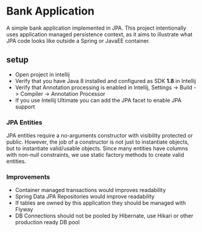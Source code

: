 # Bank Application
A simple bank application implemented in JPA. This project intentionally uses application managed 
persistence context, as it aims to illustrate what JPA code looks like outside a Spring or JavaEE 
container. 

## setup
* Open project in intellij
* Verify that you have Java 8 installed and configured as SDK **1.8** in Intellij
* Verify that Annotation processing is enabled in Intellij, Settings -> Build -> Compiler -> Annotation Processor  
* If you use Intellij Ultimate you can add the JPA facet to enable JPA support 

### JPA Entities
JPA entities require a no-arguments constructor with visibility protected or public. However, the job of a 
constructor is not just to instantiate objects, but to instantiate valid/usable objects. Since many entities have
columns with non-null constraints, we use static factory methods to create valid entities.

### Improvements
* Container managed transactions would improves readability
* Spring Data JPA Repositories would improve readability
* If tables are owned by this application they should be managed with Flyway
* DB Connections should not be pooled by Hibernate, use Hikari or other production ready DB pool 